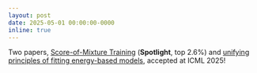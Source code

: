 ```yaml
---
layout: post
date: 2025-05-01 00:00:00-0000
inline: true
---
```


Two papers, [Score-of-Mixture Training](https://arxiv.org/abs/2502.09609) (**Spotlight**, top 2.6%) and [unifying principles of fitting energy-based models](https://arxiv.org/abs/2409.18209), accepted at ICML 2025!
